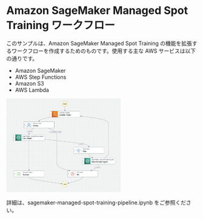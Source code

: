 # Amazon SageMaker Managed Spot Training ワークフロー

このサンプルは、Amazon SageMaker Managed Spot Training の機能を拡張するワークフローを作成するためのものです。使用する主な AWS サービスは以下の通りです。

- Amazon SageMaker
- AWS Step Functions
- Amazon S3
- AWS Lambda

<img src="workflow.png" width="60%">

詳細は、sagemaker-managed-spot-training-pipeline.ipynb をご参照ください。
